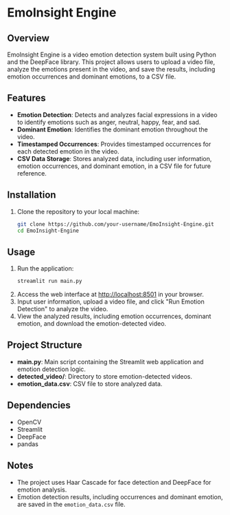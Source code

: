 # EmoInsight Engine

## Overview
EmoInsight Engine is a video emotion detection system built using Python and the DeepFace library. This project allows users to upload a video file, analyze the emotions present in the video, and save the results, including emotion occurrences and dominant emotions, to a CSV file.

## Features
- **Emotion Detection**: Detects and analyzes facial expressions in a video to identify emotions such as anger, neutral, happy, fear, and sad.
- **Dominant Emotion**: Identifies the dominant emotion throughout the video.
- **Timestamped Occurrences**: Provides timestamped occurrences for each detected emotion in the video.
- **CSV Data Storage**: Stores analyzed data, including user information, emotion occurrences, and dominant emotion, in a CSV file for future reference.

## Installation
1. Clone the repository to your local machine:
   ```bash
   git clone https://github.com/your-username/EmoInsight-Engine.git
   cd EmoInsight-Engine
## Usage
1. Run the application:
   ```bash
   streamlit run main.py
2. Access the web interface at [http://localhost:8501](http://localhost:8501) in your browser.
3. Input user information, upload a video file, and click "Run Emotion Detection" to analyze the video.
4. View the analyzed results, including emotion occurrences, dominant emotion, and download the emotion-detected video.

## Project Structure
- **main.py**: Main script containing the Streamlit web application and emotion detection logic.
- **detected_video/**: Directory to store emotion-detected videos.
- **emotion_data.csv**: CSV file to store analyzed data.

## Dependencies
- OpenCV
- Streamlit
- DeepFace
- pandas

## Notes
- The project uses Haar Cascade for face detection and DeepFace for emotion analysis.
- Emotion detection results, including occurrences and dominant emotion, are saved in the `emotion_data.csv` file.

